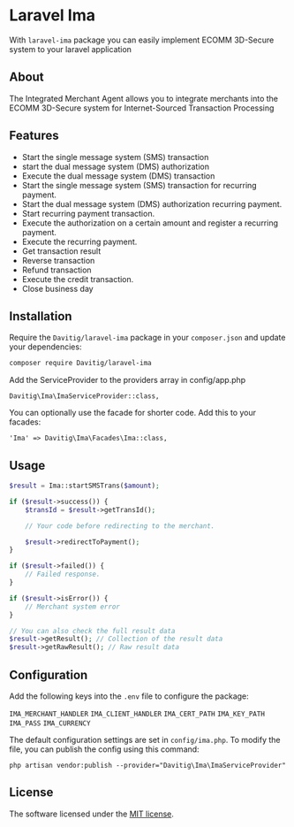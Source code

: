# Laravel Ima
With `laravel-ima` package you can easily implement ECOMM 3D-Secure system to your laravel application

## About

The Integrated Merchant Agent allows you to integrate merchants into the
ECOMM 3D-Secure system for Internet-Sourced Transaction Processing

## Features

- Start the single message system (SMS) transaction
- start the dual message system (DMS) authorization
- Execute the dual message system (DMS) transaction
- Start the single message system (SMS) transaction for recurring payment.
- Start the dual message system (DMS) authorization recurring payment.
- Start recurring payment transaction.
- Execute the authorization on a certain amount and register a recurring payment.
- Execute the recurring payment.
- Get transaction result
- Reverse transaction
- Refund transaction
- Execute the credit transaction.
- Close business day

## Installation

Require the `Davitig/laravel-ima` package in your `composer.json` and update your dependencies:
```sh
composer require Davitig/laravel-ima
```

Add the ServiceProvider to the providers array in config/app.php

    Davitig\Ima\ImaServiceProvider::class,

You can optionally use the facade for shorter code. Add this to your facades:

    'Ima' => Davitig\Ima\Facades\Ima::class,

## Usage

```PHP
$result = Ima::startSMSTrans($amount);

if ($result->success()) {
    $transId = $result->getTransId();

    // Your code before redirecting to the merchant.

    $result->redirectToPayment();
}

if ($result->failed()) {
    // Failed response.
}

if ($result->isError()) {
    // Merchant system error
}

// You can also check the full result data
$result->getResult(); // Collection of the result data
$result->getRawResult(); // Raw result data
```

## Configuration

Add the following keys into the `.env` file to configure the package:

`IMA_MERCHANT_HANDLER`
`IMA_CLIENT_HANDLER`
`IMA_CERT_PATH`
`IMA_KEY_PATH`
`IMA_PASS`
`IMA_CURRENCY`

The default configuration settings are set in `config/ima.php`. To modify the file, you can publish the config using this command:

    php artisan vendor:publish --provider="Davitig\Ima\ImaServiceProvider"

## License

The software licensed under the [MIT license](https://opensource.org/licenses/MIT).
